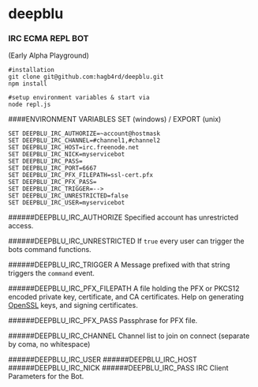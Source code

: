 # deepblu 
### IRC ECMA REPL BOT
(Early Alpha Playground)
```
#installation
git clone git@github.com:hagb4rd/deepblu.git
npm install

#setup environment variables & start via
node repl.js
```
####ENVIRONMENT VARIABLES
SET (windows) / EXPORT (unix)
```
SET DEEPBLU_IRC_AUTHORIZE=~account@hostmask
SET DEEPBLU_IRC_CHANNEL=#channel1,#channel2
SET DEEPBLU_IRC_HOST=irc.freenode.net
SET DEEPBLU_IRC_NICK=myservicebot
SET DEEPBLU_IRC_PASS=
SET DEEPBLU_IRC_PORT=6667
SET DEEPBLU_IRC_PFX_FILEPATH=ssl-cert.pfx
SET DEEPBLU_IRC_PFX_PASS=
SET DEEPBLU_IRC_TRIGGER=-->
SET DEEPBLU_IRC_UNRESTRICTED=false
SET DEEPBLU_IRC_USER=myservicebot
```
######DEEPBLU_IRC_AUTHORIZE 
Specified account has unrestricted access.

######DEEPBLU_IRC_UNRESTRICTED
If `true` every user can trigger the bots command functions.

######DEEPBLU_IRC_TRIGGER
A Message prefixed with that string triggers the `command` event.

######DEEPBLU_IRC_PFX_FILEPATH
A file holding the PFX or PKCS12 encoded private key, certificate, and CA certificates.
Help on generating [OpenSSL](https://nodejs.org/api/tls.html#tls_tls_ssl) keys, and signing certificates.

######DEEPBLU_IRC_PFX_PASS
Passphrase for PFX file.

######DEEPBLU_IRC_CHANNEL
Channel list to join on connect (separate by coma, no whitespace)

######DEEPBLU_IRC_USER
######DEEPBLU_IRC_HOST
######DEEPBLU_IRC_NICK
######DEEPBLU_IRC_PASS
IRC Client Parameters for the Bot.
